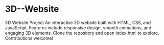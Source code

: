 # 3D--Website
3D Website Project An interactive 3D website built with HTML, CSS, and JavaScript. Features include responsive design, smooth animations, and engaging 3D elements. Clone the repository and open index.html to explore. Contributions welcome!
